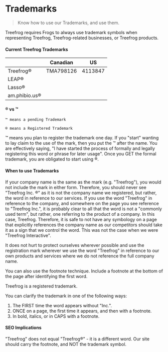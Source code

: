 # Trademarks

> Know how to use our Trademarks, and use them.

Treefrog requires Frogs to always use trademark symbols when representing Treefrog, Treefrog-related businesses, or Treefrog products.

#### Current Treefrog Trademarks

 |               | **Canadian** | **US**  |
 | ------------- | ------------ | ------- |
 | Treefrog®     | TMA798126    | 4113847 |
 | LEAP®         |              |         |
 | Lasso®        |              |         |
 | am.phibio.us® |              |         |

#### ® vs ™

    ™ means a pending Trademark

    ® means a Registered Trademark

™ means you plan to register the trademark one day. If you "start" wanting to lay claim to the use of the mark, then you put the ™ after the name. You are effectively saying, "I have started the process of formally and legally registering this word or phrase for later usage". Once you GET the formal trademark, you are obligated to start using ®.

#### When to use Trademarks

If your company name is the same as the mark (e.g. "Treefrog"), you would not include the mark in either form. Therefore, you should never see "Treefrog Inc. ®" as it is not the company name we registered, but rather, the word in reference to our services. If you use the word "Treefrog" in reference to the company, and somewhere on the page you see reference to "Treefrog Inc.", it is probably clear to all that the word is not a "commonly used term", but rather, one referring to the product of a company. In this case, Treefrog. Therefore, it is safe to not have any symbology on a page that explicitly references the company name as our competitors should take it as a sign that we control the word. This was not the case when we were "Treefrog Interactive".

It does not hurt to protect ourselves wherever possible and use the registration mark wherever we use the word "Treefrog" in reference to our own products and services where we do not reference the full company name.

You can also use the footnote technique. Include a footnote at the bottom of the page after identifying the first word.

Treefrog is a registered trademark.

You can clarify the trademark in one of the following ways:

1. The FIRST time the word appears without "Inc.".
2. ONCE on a page, the first time it appears, and then with a footnote.
3. In bold, italics, or in CAPS with a footnote.

#### SEO Implications

"Treefrog" does not equal "Treefrog®" - it is a different word. Our site should carry the footnote, and NOT the trademark symbol.
